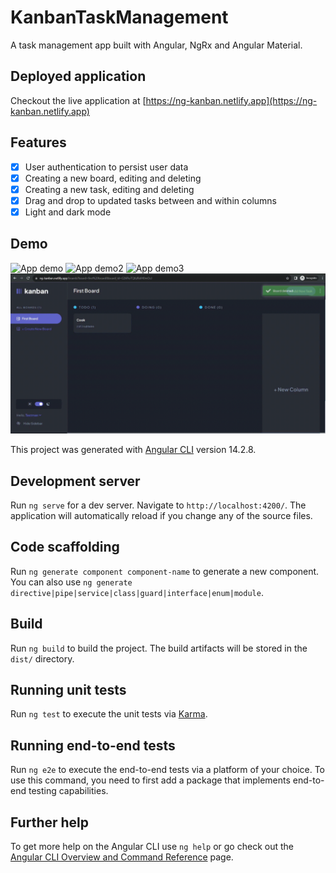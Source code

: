 # KanbanTaskManagement

A task management app built with Angular, NgRx and Angular Material.

## Deployed application

Checkout the live application at [https://ng-kanban.netlify.app](https://ng-kanban.netlify.app)

## Features

- [x] User authentication to persist user data
- [x] Creating a new board, editing and deleting
- [x] Creating a new task, editing and deleting
- [x] Drag and drop to updated tasks between and within columns
- [x] Light and dark mode

## Demo

![App demo](<src/assets/demo/Kanban(1).gif>)
![App demo2](<src/assets/demo/Kanban(2).gif>)
![App demo3](<src/assets/demo/Kanban(3).gif>)
![App demo4](<src/assets/demo/Kanban(4).gif>)

This project was generated with [Angular CLI](https://github.com/angular/angular-cli) version 14.2.8.

## Development server

Run `ng serve` for a dev server. Navigate to `http://localhost:4200/`. The application will automatically reload if you change any of the source files.

## Code scaffolding

Run `ng generate component component-name` to generate a new component. You can also use `ng generate directive|pipe|service|class|guard|interface|enum|module`.

## Build

Run `ng build` to build the project. The build artifacts will be stored in the `dist/` directory.

## Running unit tests

Run `ng test` to execute the unit tests via [Karma](https://karma-runner.github.io).

## Running end-to-end tests

Run `ng e2e` to execute the end-to-end tests via a platform of your choice. To use this command, you need to first add a package that implements end-to-end testing capabilities.

## Further help

To get more help on the Angular CLI use `ng help` or go check out the [Angular CLI Overview and Command Reference](https://angular.io/cli) page.
